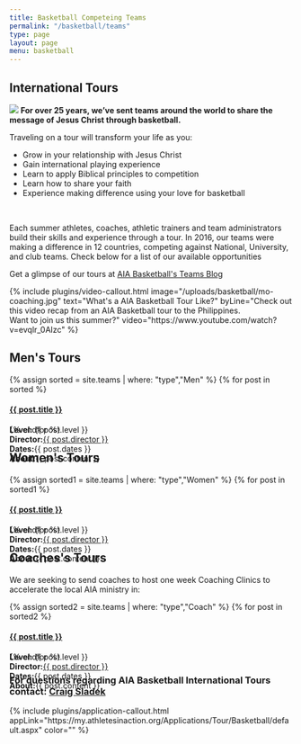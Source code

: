 ```yaml
---
title: Basketball Competeing Teams
permalink: "/basketball/teams"
type: page
layout: page
menu: basketball
---
```

<div class="row">
<div class="span-12 cell"><div class="container">
<h2 class="title text mb30">International <span class="light first-color">Tours</span></h2>
<img class="col-md-6 pull-right" src="/uploads/basketball/team1.jpg" />
<b>For over 25 years, we’ve sent teams around the world to share the message of Jesus Christ through basketball.</b>

<p>Traveling on a tour will transform your life as you:</p>

<ul class="list-style list-disc">
<li>Grow in your relationship with Jesus Christ</li>
<li>Gain international playing experience</li>
<li>Learn to apply Biblical principles to competition</li>
<li>Learn how to share your faith</li>
<li>Experience making difference using your love for basketball</li>
</ul>
<br />
<p>Each summer athletes, coaches, athletic trainers and team administrators build their skills and experience through a tour. In 2016, our teams were making a difference in 12 countries, competing against National, University, and club teams. Check below for a list of our available opportunities</p>

<p>Get a glimpse of our tours at <a href="http://teamblogs.athletesinaction.org/section/global-sports/basketball">AIA Basketball's Teams Blog</a></p>
</div>
</div></div>
{% include plugins/video-callout.html image="/uploads/basketball/mo-coaching.jpg" text="What's a AIA Basketball Tour Like?" byLine="Check out this video recap from an AIA Basketball tour to the Philippines. <br />Want to join us this summer?" video="https://www.youtube.com/watch?v=evqlr_0AIzc" %}

<div class="row mt20">
<div class="span-12 cell"><div class="container">
<div class="col-md-4">
    <h2>Men's Tours</h2>
    <div class="panel-group" id="accordion" role="tablist" aria-multiselectable="true">
        {% assign sorted = site.teams | where: "type","Men" %}
        {% for post in sorted %}
            <div class="panel panel-default">
                <div class="panel-heading" role="tab" id="c1ph{{forloop.index}}">
                    <h4 class="panel-title"><a data-toggle="collapse" data-parent="#accordion" href="#c1pb{{forloop.index}}" aria-expanded="false" aria-controls="c1pb{{forloop.index}}" class="collapsed"> {{ post.title }} <span class="panel-icon"></span> </a></h4>
                </div>
                <div id="c1pb{{forloop.index}}" class="panel-collapse collapse" role="tabpanel" aria-labelledby="c1ph{{forloop.index}}" aria-expanded="false" style="height: 0px;">
                    <div class="panel-body">
                        <strong>Level:</strong> {{ post.level }}<br>
                        <strong>Director:</strong><a href="mailto:{{ post.director_email }}" target="_blank">{{ post.director }}</a> <br> 
                        <strong>Dates:</strong>{{ post.dates }} <br>
                        <strong>About:</strong>{{ post.content }}
                    </div>
                </div>
            </div>
        {% endfor %}
    </div>
</div>
<div class="col-md-4">
    <h2>Women's Tours</h2>
    <div class="panel-group" id="accordion" role="tablist" aria-multiselectable="true">
        {% assign sorted1 = site.teams | where: "type","Women" %}
        {% for post in sorted1 %}
            <div class="panel panel-default">
                <div class="panel-heading" role="tab" id="c2ph{{forloop.index}}">
                    <h4 class="panel-title"><a data-toggle="collapse" data-parent="#accordion" href="#c2pb{{forloop.index}}" aria-expanded="false" aria-controls="c2pb{{forloop.index}}" class="collapsed"> {{ post.title }} <span class="panel-icon"></span> </a></h4>
                </div>
                <div id="c2pb{{forloop.index}}" class="panel-collapse collapse" role="tabpanel" aria-labelledby="c2ph{{forloop.index}}" aria-expanded="false" style="height: 0px;">
                    <div class="panel-body">
                        <strong>Level:</strong> {{ post.level }}<br>
                        <strong>Director:</strong><a href="mailto:{{ post.director_email }}" target="_blank">{{ post.director }}</a> <br> 
                        <strong>Dates:</strong>{{ post.dates }} <br>
                        <strong>About:</strong>{{ post.content }}
                    </div>
                </div>
            </div>
        {% endfor %}
    </div>
</div>
<div class="col-md-4">
    <h2>Coaches's Tours</h2>
    <p>We are seeking to send coaches to host one week Coaching Clinics to accelerate the local AIA ministry in:</p>
    <div class="panel-group" id="accordion" role="tablist" aria-multiselectable="true">
        {% assign sorted2 = site.teams | where: "type","Coach" %}
        {% for post in sorted2 %}
            <div class="panel panel-default">
                <div class="panel-heading" role="tab" id="c3ph{{forloop.index}}">
                    <h4 class="panel-title"><a data-toggle="collapse" data-parent="#accordion" href="#c3pb{{forloop.index}}" aria-expanded="false" aria-controls="c3pb{{forloop.index}}" class="collapsed"> {{ post.title }} <span class="panel-icon"></span> </a></h4>
                </div>
                <div id="c3pb{{forloop.index}}" class="panel-collapse collapse" role="tabpanel" aria-labelledby="c3ph{{forloop.index}}" aria-expanded="false" style="height: 0px;">
                    <div class="panel-body">
                        <strong>Level:</strong> {{ post.level }}<br>
                        <strong>Director:</strong><a href="mailto:{{ post.director_email }}" target="_blank">{{ post.director }}</a> <br> 
                        <strong>Dates:</strong>{{ post.dates }} <br>
                        <strong>About:</strong>{{ post.content }}
                    </div>
                </div>
            </div>
        {% endfor %}
    </div>
</div>
</div>
</div></div>
<div class="row">
<div class="span-12 cell"><div class="container text-center">
<h3> For questions regarding AIA Basketball International Tours contact: <a href="mailto:Craig.Sladek@athletesinaction.org">Craig Sladek</a></h3>
</div></div>
{% include plugins/application-callout.html appLink="https://my.athletesinaction.org/Applications/Tour/Basketball/default.aspx" color="" %}